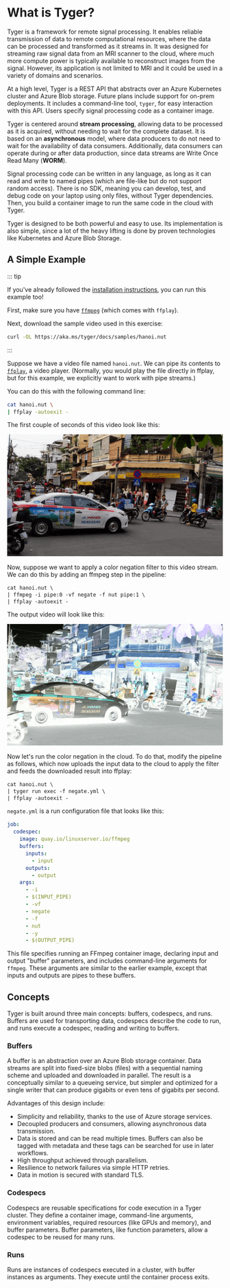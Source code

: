 # What is Tyger?

Tyger is a framework for remote signal processing. It enables reliable
transmission of data to remote computational resources, where the data can be
processed and transformed as it streams in. It was designed for streaming raw
signal data from an MRI scanner to the cloud, where much more compute power is
typically available to reconstruct images from the signal. However, its
application is not limited to MRI and it could be used in a variety of domains
and scenarios.

At a high level, Tyger is a REST API that abstracts over an Azure Kubernetes
cluster and Azure Blob storage. Future plans include support for on-prem
deployments. It includes a command-line tool, `tyger`, for easy interaction with
this API. Users specify signal processing code as a container image.

Tyger is centered around **stream processing**, allowing data to be processed as
it is acquired, without needing to wait for the complete dataset. It is based on
an **asynchronous** model, where data producers to do not need to wait for the
availability of data consumers. Additionally, data consumers can operate during
or after data production, since data streams are Write Once Read Many
(**WORM**).

Signal processing code can be written in any language, as long as it can read
and write to named pipes (which are file-like but do not support random access).
There is no SDK, meaning you can develop, test, and debug code on your laptop
using only files, without Tyger dependencies. Then, you build a container image
to run the same code in the cloud with Tyger.

Tyger is designed to be both powerful and easy to use. Its implementation is
also simple, since a lot of the heavy lifting is done by proven technologies
like Kubernetes and Azure Blob Storage.

## A Simple Example

::: tip

If you've already followed the [installation instructions](installation.md), you
can run this example too!

First, make sure you have [`ffmpeg`](https://ffmpeg.org/download.html) (which
comes with `ffplay`).

Next, download the sample video used in this exercise:

```bash
curl -OL https://aka.ms/tyger/docs/samples/hanoi.nut
```
:::

Suppose we have a video file named `hanoi.nut`. We can pipe its contents to
[`ffplay`](https://ffmpeg.org/ffplay.html), a video player. (Normally, you would
play the file directly in ffplay, but for this example, we explicitly want to
work with pipe streams.)

You can do this with the following command line:

```bash
cat hanoi.nut \
| ffplay -autoexit -
```

The first couple of seconds of this video look like this:

![Original Video](hanoi.gif)

Now, suppose we want to apply a color negation filter to this video stream. We
can do this by adding an ffmpeg step in the pipeline:

```bash:line-numbers{2}
cat hanoi.nut \
| ffmpeg -i pipe:0 -vf negate -f nut pipe:1 \
| ffplay -autoexit -
```

The output video will look like this:

![Converted Video](hanoi_negated.gif)

Now let's run the color negation in the cloud. To do that, modify the pipeline
as follows, which now uploads the input data to the cloud to apply the filter and
feeds the downloaded result into ffplay:

```bash:line-numbers{2}
cat hanoi.nut \
| tyger run exec -f negate.yml \
| ffplay -autoexit -
```

`negate.yml` is a run configuration file that looks like this:

```yaml
job:
  codespec:
    image: quay.io/linuxserver.io/ffmpeg
    buffers:
      inputs:
        - input
      outputs:
        - output
    args:
      - -i
      - $(INPUT_PIPE)
      - -vf
      - negate
      - -f
      - nut
      - -y
      - $(OUTPUT_PIPE)
```

This file specifies running an FFmpeg container image, declaring input and
output "buffer" parameters, and includes command-line arguments for `ffmpeg`.
These arguments are similar to the earlier example, except that inputs and
outputs are pipes to these buffers.

## Concepts

Tyger is built around three main concepts: buffers, codespecs, and runs. Buffers
are used for transporting data, codespecs describe the code to run, and runs
execute a codespec, reading and writing to buffers.

### Buffers

A buffer is an abstraction over an Azure Blob storage container. Data streams
are split into fixed-size blobs (files) with a sequential naming scheme and
uploaded and downloaded in parallel. The result is a conceptually similar to a
queueing service, but simpler and optimized for a single writer that can produce
gigabits or even tens of gigabits per second.

Advantages of this design include:

- Simplicity and reliability, thanks to the use of Azure storage services.
- Decoupled producers and consumers, allowing asynchronous data transmission.
- Data is stored and can be read multiple times. Buffers can also be tagged
  with metadata and these tags can be searched for use in later
  workflows.
- High throughput achieved through parallelism.
- Resilience to network failures via simple HTTP retries.
- Data in motion is secured with standard TLS.

### Codespecs

Codespecs are reusable specifications for code execution in a Tyger cluster.
They define a container image, command-line arguments, environment variables,
required resources (like GPUs and memory), and buffer parameters. Buffer
parameters, like function parameters, allow a codespec to be reused for many
runs.

### Runs

Runs are instances of codespecs executed in a cluster, with buffer instances as
arguments. They execute until the container process exits.
